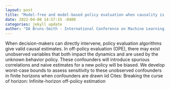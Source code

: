 ```yaml
--- 
layout: post 
title: "Model-free and model-based policy evaluation when causality is uncertain" 
date: 2022-04-08 14:57:15 -0400 
categories: jekyll update 
author: "DA Bruns-Smith - International Conference on Machine Learning, 2021" 
--- 
```

When decision-makers can directly intervene, policy evaluation algorithms give valid causal estimates. In off-policy evaluation (OPE), there may exist unobserved variables that both impact the dynamics and are used by the unknown behavior policy. These confounders will introduce spurious correlations and naive estimates for a new policy will be biased. We develop worst-case bounds to assess sensitivity to these unobserved confounders in finite horizons when confounders are drawn iid Cites: Breaking the curse of horizon: Infinite-horizon off-policy estimation